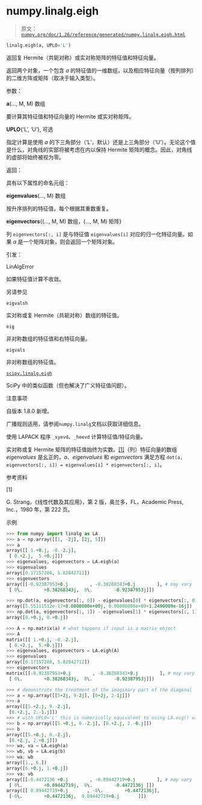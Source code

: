 # numpy.linalg.eigh

> 原文：[`numpy.org/doc/1.26/reference/generated/numpy.linalg.eigh.html`](https://numpy.org/doc/1.26/reference/generated/numpy.linalg.eigh.html)

```py
linalg.eigh(a, UPLO='L')
```

返回复 Hermite（共轭对称）或实对称矩阵的特征值和特征向量。

返回两个对象，一个包含 *a* 的特征值的一维数组，以及相应特征向量（按列排列）的二维方阵或矩阵（取决于输入类型）。

参数：

**a**(…, M, M) 数组

要计算其特征值和特征向量的 Hermite 或实对称矩阵。

**UPLO**{‘L’, ‘U’}, 可选

指定计算是使用 *a* 的下三角部分（‘L’，默认）还是上三角部分（‘U’）。无论这个值是什么，对角线的实部将被考虑在内以保持 Hermite 矩阵的概念。因此，对角线的虚部将始终被视为零。

返回：

具有以下属性的命名元组：

**eigenvalues**(…, M) 数组

按升序排列的特征值，每个根据其重数重复。

**eigenvectors**{(…, M, M) 数组，(…, M, M) 矩阵}

列 `eigenvectors[:, i]` 是与特征值 `eigenvalues[i]` 对应的归一化特征向量。如果 *a* 是一个矩阵对象，则会返回一个矩阵对象。

引发：

LinAlgError

如果特征值计算不收敛。

另请参见

`eigvalsh`

实对称或复 Hermite（共轭对称）数组的特征值。

`eig`

非对称数组的特征值和右特征向量。

`eigvals`

非对称数组的特征值。

[`scipy.linalg.eigh`](https://docs.scipy.org/doc/scipy/reference/generated/scipy.linalg.eigh.html#scipy.linalg.eigh "(在 SciPy v1.11.2 中)")

SciPy 中的类似函数（但也解决了广义特征值问题）。

注意事项

自版本 1.8.0 新增。

广播规则适用，请参阅`numpy.linalg`文档以获取详细信息。

使用 LAPACK 程序 `_syevd`、`_heevd` 计算特征值/特征向量。

实对称或复 Hermite 矩阵的特征值始终为实数。[[1]](#rc702e98a756a-1)（列）特征向量的数组 *eigenvalues* 是幺正的，*a*、*eigenvalues* 和 *eigenvectors* 满足方程 `dot(a, eigenvectors[:, i]) = eigenvalues[i] * eigenvectors[:, i]`。

参考资料

[1]

G. Strang，《线性代数及其应用》，第 2 版，奥兰多，FL，Academic Press, Inc.，1980 年，第 222 页。

示例

```py
>>> from numpy import linalg as LA
>>> a = np.array([[1, -2j], [2j, 5]])
>>> a
array([[ 1.+0.j, -0.-2.j],
 [ 0.+2.j,  5.+0.j]])
>>> eigenvalues, eigenvectors = LA.eigh(a)
>>> eigenvalues
array([0.17157288, 5.82842712])
>>> eigenvectors
array([[-0.92387953+0.j        , -0.38268343+0.j        ], # may vary
 [ 0\.        +0.38268343j,  0\.        -0.92387953j]]) 
```

```py
>>> np.dot(a, eigenvectors[:, 0]) - eigenvalues[0] * eigenvectors[:, 0] # verify 1st eigenval/vec pair
array([5.55111512e-17+0.0000000e+00j, 0.00000000e+00+1.2490009e-16j])
>>> np.dot(a, eigenvectors[:, 1]) - eigenvalues[1] * eigenvectors[:, 1] # verify 2nd eigenval/vec pair
array([0.+0.j, 0.+0.j]) 
```

```py
>>> A = np.matrix(a) # what happens if input is a matrix object
>>> A
matrix([[ 1.+0.j, -0.-2.j],
 [ 0.+2.j,  5.+0.j]])
>>> eigenvalues, eigenvectors = LA.eigh(A)
>>> eigenvalues
array([0.17157288, 5.82842712])
>>> eigenvectors
matrix([[-0.92387953+0.j        , -0.38268343+0.j        ], # may vary
 [ 0\.        +0.38268343j,  0\.        -0.92387953j]]) 
```

```py
>>> # demonstrate the treatment of the imaginary part of the diagonal
>>> a = np.array([[5+2j, 9-2j], [0+2j, 2-1j]])
>>> a
array([[5.+2.j, 9.-2.j],
 [0.+2.j, 2.-1.j]])
>>> # with UPLO='L' this is numerically equivalent to using LA.eig() with:
>>> b = np.array([[5.+0.j, 0.-2.j], [0.+2.j, 2.-0.j]])
>>> b
array([[5.+0.j, 0.-2.j],
 [0.+2.j, 2.+0.j]])
>>> wa, va = LA.eigh(a)
>>> wb, vb = LA.eig(b)
>>> wa; wb
array([1., 6.])
array([6.+0.j, 1.+0.j])
>>> va; vb
array([[-0.4472136 +0.j        , -0.89442719+0.j        ], # may vary
 [ 0\.        +0.89442719j,  0\.        -0.4472136j ]])
array([[ 0.89442719+0.j       , -0\.        +0.4472136j],
 [-0\.        +0.4472136j,  0.89442719+0.j       ]]) 
```
